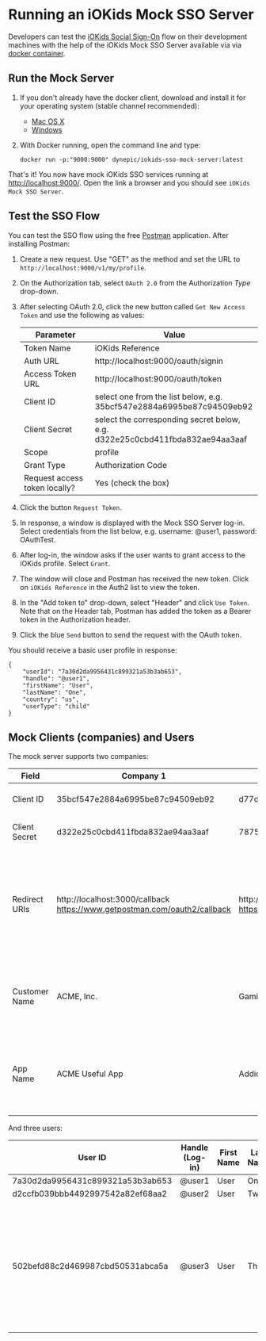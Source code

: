 # Running an iOKids Mock SSO Server

Developers can test the [iOKids Social Sign-On](iOKids-SSO.md) flow on their development machines with the help of the 
iOKids Mock SSO Server available via via [docker container](https://hub.docker.com/r/dynepic/iokids-sso-mock-server/).

## Run the Mock Server

1. If you don't already have the docker client, download and install it for your operating system (stable channel recommended):

    * [Mac OS X](https://docs.docker.com/docker-for-mac/install/)
    * [Windows](https://docs.docker.com/docker-for-windows/install/)
    
2. With Docker running, open the command line and type:

    `docker run -p:"9000:9000" dynepic/iokids-sso-mock-server:latest`

That's it! You now have mock iOKids SSO services running at [http://localhost:9000/](http://localhost:9000/). Open the link 
a browser and you should see `iOKids Mock SSO Server`.

## Test the SSO Flow

You can test the SSO flow using the free [Postman](https://www.getpostman.com/) application. After installing Postman:

1. Create a new request. Use "GET" as the method and set the URL to `http://localhost:9000/v1/my/profile`.
2. On the Authorization tab, select `OAuth 2.0` from the Authorization *Type* drop-down.
3. After selecting OAuth 2.0, click the new button called `Get New Access Token` and use the following as values:

    | Parameter | Value |
    | --------- | ----- |
    | Token Name | iOKids Reference |
    | Auth URL | http://localhost:9000/oauth/signin |
    | Access Token URL | http://localhost:9000/oauth/token |
    | Client ID | select one from the list below, e.g.<br/>35bcf547e2884a6995be87c94509eb92 |
    | Client Secret | select the corresponding secret below, e.g.<br/>d322e25c0cbd411fbda832ae94aa3aaf |
    | Scope | profile |
    | Grant Type | Authorization Code |
    | Request access token locally? | Yes (check the box) |
    
4. Click the button `Request Token`. 
5. In response, a window is displayed with the Mock SSO Server log-in. Select credentials from the list below, 
e.g. username: @user1, password: OAuthTest.
6. After log-in, the window asks if the user wants to grant access to the iOKids profile. Select `Grant`. 
7. The window will close and Postman has received the new token. Click on `iOKids Reference` in the Auth2 list to view
the token.
8. In the "Add token to" drop-down, select "Header" and click `Use Token`. Note that on the Header tab, Postman has added
the token as a Bearer token in the Authorization header.
9. Click the blue `Send` button to send the request with the OAuth token.

You should receive a basic user profile in response:
```
{
    "userId": "7a30d2da9956431c899321a53b3ab653",
    "handle": "@user1",
    "firstName": "User",
    "lastName": "One",
    "country": "us",
    "userType": "child"
}
```

## Mock Clients (companies) and Users

<a name="user-data"></a>The mock server supports two companies:

| Field | Company 1 | Company 2 | Notes |
| ----- | --------- | --------- | ----- |
| Client ID | 35bcf547e2884a6995be87c94509eb92 | d77d83fee0f84cd3a18137ad4c6a23de | Used in the OAuth configuration |
| Client Secret | d322e25c0cbd411fbda832ae94aa3aaf | 787558e2188240548f6d5d8a306180bd | Used in the OAuth configuration |
| Redirect URIs | http://localhost:3000/callback<br /> https://www.getpostman.com/oauth2/callback | http://localhost:3000/callback<br /> https://www.getpostman.com/oauth2/callback | Use the localhost address in your OAuth configuration. <br />Postman value required for local Postman testing |
| Customer Name | ACME, Inc. | Gamification, Inc. | The name of the company appears on the log-in and permission screens |
| App Name | ACME Useful App | Addictive Games | The name of the application appears on the log-in and permission screens |

And three users:

| User ID | Handle (Log-in) | First Name | Last Name | Password | Notes |
| ------- | --------------- | ---------- | --------- | -------- | ----- |
| 7a30d2da9956431c899321a53b3ab653 | @user1 | User | One | OAuthTest | |
| d2ccfb039bbb4492997542a82ef68aa2 | @user2 | User | Two | OAuthTest | |
| 502befd88c2d469987cbd50531abca5a | @user3 | User | Three | OAuthTest | This user can authenticate but never has permissions to use the profile service. The service always returns a 4011 error. |

